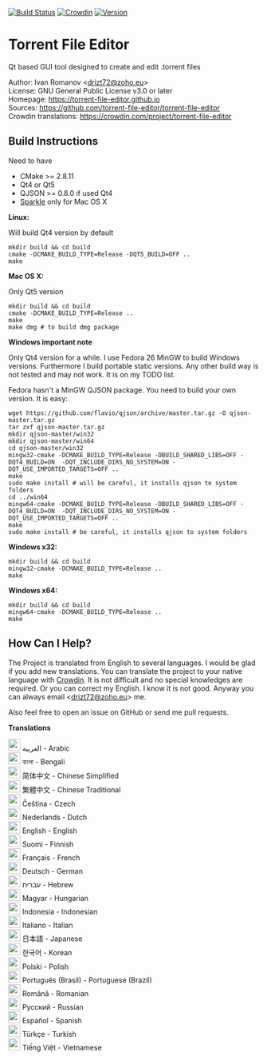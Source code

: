 [![Build Status](https://travis-ci.org/torrent-file-editor/torrent-file-editor.svg?branch=master)](https://travis-ci.org/torrent-file-editor/torrent-file-editor)
[![Crowdin](https://d322cqt584bo4o.cloudfront.net/torrent-file-editor/localized.svg)](https://crowdin.com/project/torrent-file-editor)
[![Version](https://badge.fury.io/gh/torrent-file-editor%2Ftorrent-file-editor.svg)](https://badge.fury.io/gh/torrent-file-editor%2Ftorrent-file-editor)

Torrent File Editor
===================

Qt based GUI tool designed to create and edit .torrent files

Author: Ivan Romanov <[drizt72@zoho.eu](mailto:drizt72@zoho.eu)>  
License: GNU General Public License v3.0 or later  
Homepage: https://torrent-file-editor.github.io  
Sources: https://github.com/torrent-file-editor/torrent-file-editor  
Crowdin translations: https://crowdin.com/project/torrent-file-editor

Build Instructions
------------------

Need to have
 - CMake >= 2.8.11
 - Qt4 or Qt5
 - QJSON >= 0.8.0 if used Qt4
 - [Sparkle](http://sparkle-project.org/) only for Mac OS X

**Linux:**

Will build Qt4 version by default

    mkdir build && cd build
    cmake -DCMAKE_BUILD_TYPE=Release -DQT5_BUILD=OFF ..
    make

**Mac OS X:**

Only Qt5 version

    mkdir build && cd build
    cmake -DCMAKE_BUILD_TYPE=Release ..
    make
    make dmg # to build dmg package

**Windows important note**

Only Qt4 version for a while.
I use Fedora 26 MinGW to build Windows versions. Furthermore I build
portable static versions. Any other build way is not tested and may
not work. It is on my TODO list.

Fedora hasn't a MinGW QJSON package. You need to build your own version.
It is easy:

    wget https://github.com/flavio/qjson/archive/master.tar.gz -O qjson-master.tar.gz
    tar zxf qjson-master.tar.gz
    mkdir qjson-master/win32
    mkdir qjson-master/win64
    cd qjson-master/win32
    mingw32-cmake -DCMAKE_BUILD_TYPE=Release -DBUILD_SHARED_LIBS=OFF -DQT4_BUILD=ON  -DQT_INCLUDE_DIRS_NO_SYSTEM=ON -DQT_USE_IMPORTED_TARGETS=OFF ..
    make
    sudo make install # will be careful, it installs qjson to system folders
    cd ../win64
    mingw64-cmake -DCMAKE_BUILD_TYPE=Release -DBUILD_SHARED_LIBS=OFF -DQT4_BUILD=ON  -DQT_INCLUDE_DIRS_NO_SYSTEM=ON -DQT_USE_IMPORTED_TARGETS=OFF ..
    make
    sudo make install # be careful, it installs qjson to system folders

**Windows x32:**

    mkdir build && cd build
    mingw32-cmake -DCMAKE_BUILD_TYPE=Release ..
    make

**Windows x64:**

    mkdir build && cd build
    mingw64-cmake -DCMAKE_BUILD_TYPE=Release ..
    make

How Can I Help?
---------------

The Project is translated from English to several languages.
I would be glad if you add new translations. You can translate the
project to your native language with [Crowdin](https://crowdin.com/project/torrent-file-editor).
It is not difficult and no special knowledges are required.
Or you can correct my English. I know it is not good. Anyway you can
always email <[drizt72@zoho.eu](mailto:drizt72@zoho.eu)> me.

Also feel free to open an issue on GitHub or send me pull requests.

**Translations**

<img src="https://lipis.github.io/flag-icon-css/flags/4x3/sa.svg" width="24" height="24">  العربية - Arabic  
<img src="https://lipis.github.io/flag-icon-css/flags/4x3/bd.svg" width="24" height="24">  বাংলা - Bengali  
<img src="https://lipis.github.io/flag-icon-css/flags/4x3/cn.svg" width="24" height="24">  简体中文 - Chinese Simplified  
<img src="https://lipis.github.io/flag-icon-css/flags/4x3/tw.svg" width="24" height="24">  繁體中文 - Chinese Traditional  
<img src="https://lipis.github.io/flag-icon-css/flags/4x3/cz.svg" width="24" height="24">  Čeština - Czech  
<img src="https://lipis.github.io/flag-icon-css/flags/4x3/nl.svg" width="24" height="24">  Nederlands - Dutch  
<img src="https://lipis.github.io/flag-icon-css/flags/4x3/us.svg" width="24" height="24">  English - English  
<img src="https://lipis.github.io/flag-icon-css/flags/4x3/fi.svg" width="24" height="24">  Suomi - Finnish  
<img src="https://lipis.github.io/flag-icon-css/flags/4x3/fr.svg" width="24" height="24">  Français - French  
<img src="https://lipis.github.io/flag-icon-css/flags/4x3/de.svg" width="24" height="24">  Deutsch - German  
<img src="https://lipis.github.io/flag-icon-css/flags/4x3/il.svg" width="24" height="24">  עברית‎ - Hebrew  
<img src="https://lipis.github.io/flag-icon-css/flags/4x3/hu.svg" width="24" height="24">  Magyar - Hungarian  
<img src="https://lipis.github.io/flag-icon-css/flags/4x3/id.svg" width="24" height="24">  Indonesia - Indonesian  
<img src="https://lipis.github.io/flag-icon-css/flags/4x3/it.svg" width="24" height="24">  Italiano - Italian  
<img src="https://lipis.github.io/flag-icon-css/flags/4x3/jp.svg" width="24" height="24">  日本語 - Japanese  
<img src="https://lipis.github.io/flag-icon-css/flags/4x3/kr.svg" width="24" height="24">  한국어 - Korean  
<img src="https://lipis.github.io/flag-icon-css/flags/4x3/pl.svg" width="24" height="24">  Polski - Polish  
<img src="https://lipis.github.io/flag-icon-css/flags/4x3/br.svg" width="24" height="24">  Português  (Brasil) - Portuguese (Brazil)  
<img src="https://lipis.github.io/flag-icon-css/flags/4x3/ro.svg" width="24" height="24">  Română - Romanian  
<img src="https://lipis.github.io/flag-icon-css/flags/4x3/ru.svg" width="24" height="24">  Русский - Russian  
<img src="https://lipis.github.io/flag-icon-css/flags/4x3/es.svg" width="24" height="24">  Español - Spanish  
<img src="https://lipis.github.io/flag-icon-css/flags/4x3/tr.svg" width="24" height="24">  Türkçe - Turkish  
<img src="https://lipis.github.io/flag-icon-css/flags/4x3/vn.svg" width="24" height="24">  Tiếng Việt - Vietnamese  
